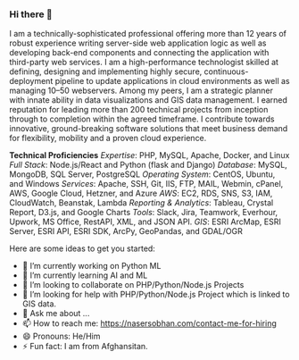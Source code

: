 ### Hi there 👋

I am a technically-sophisticated professional offering more than 12 years of robust experience writing server-side web application logic as well as developing back-end components and connecting the application with third-party web services. I am a high-performance technologist skilled at defining, designing and implementing highly secure, continuous-deployment pipeline to update applications in cloud environments as well as managing 10–50 webservers. Among my peers, I am a strategic planner with innate ability in data visualizations and GIS data management. I earned reputation for leading more than 200 technical projects from inception through to completion within the agreed timeframe. I contribute towards innovative, ground-breaking software solutions that meet business demand for flexibility, mobility and a proven cloud experience.

**Technical Proficiencies**
*Expertise*: PHP, MySQL, Apache, Docker, and Linux
*Full Stack*: Node.js/React and Python (flask and Django)
*Database*: MySQL, MongoDB, SQL Server, PostgreSQL
*Operating System*: CentOS, Ubuntu, and Windows
*Services*: Apache, SSH, Git, IIS, FTP, MAIL, Webmin, cPanel, AWS, Google Cloud, Hetzner, and Azure
*AWS*: EC2, RDS, SNS, S3, IAM, CloudWatch, Beanstak, Lambda 
*Reporting & Analytics*: Tableau, Crystal Report, D3.js, and Google Charts
*Tools*: Slack, Jira, Teamwork, Everhour, Upwork, MS Office, RestAPI, XML, and JSON API.
*GIS*: ESRI ArcMap, ESRI Server, ESRI API, ESRI SDK, ArcPy, GeoPandas, and GDAL/OGR

Here are some ideas to get you started:

- 🔭 I’m currently working on Python ML
- 🌱 I’m currently learning AI and ML
- 👯 I’m looking to collaborate on PHP/Python/Node.js Projects
- 🤔 I’m looking for help with PHP/Python/Node.js Project which is linked to GIS data.
- 💬 Ask me about ...
- 📫 How to reach me: https://nasersobhan.com/contact-me-for-hiring
- 😄 Pronouns: He/Him
- ⚡ Fun fact: I am from Afghansitan.

